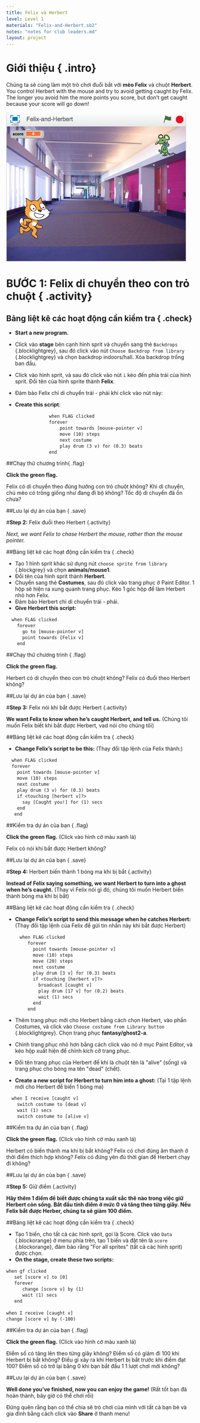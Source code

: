 ```yaml
---
title: Felix và Herbert
level: Level 1
materials: "Felix-and-Herbert.sb2"
notes: "notes for club leaders.md"
layout: project
---
```


# Giới thiệu { .intro}
Chúng ta sẽ cùng làm một trò chơi đuổi bắt với __mèo Felix__ và chuột __Herbert__. You control Herbert with the mouse and try to avoid getting caught by Felix. The longer you avoid him the more points you score, but don’t get caught because your score will go down!

![screenshot](felixherbert_screenshot.png)

# BƯỚC 1: Felix di chuyển theo con trỏ chuột { .activity}

## Bảng liệt kê các hoạt động cần kiểm tra { .check}

+ **Start a new program.**

+ Click vào **stage** bên cạnh hình sprit và chuyển sang thẻ `Backdrops` {.blocklightgrey}, sau đó click vào nút `Choose Backdrop from library` {.blocklightgrey} và chọn backdrop indoors/hall. Xóa backdrop trống ban đầu.  

+ Click vào hình sprit, và sau đó click vào nút `i` kéo đến phía trái của hình sprit. Đổi tên của hình sprite thành **Felix**.
+ Đảm bảo Felix chỉ di chuyển trái - phải khi click vào nút này: 
+ **Create this script**:

```blocks
				when FLAG clicked
				forever
					point towards [mouse-pointer v]
					move (10) steps
					next costume
					play drum (3 v) for (0.3) beats
				end
```

##Chạy thử chương trình{ .flag}

**Click the green flag.**

Felix có di chuyển theo đúng hướng con trỏ chuột không? Khi di chuyển, chú mèo có trông giống như đang đi bộ không? Tốc độ di chuyển đã ổn chưa? 

##Lưu lại dự án của bạn { .save}


#**Step 2:**   Felix đuổi theo Herbert {.activity}

*Next, we want Felix to chase Herbert the mouse, rather than the mouse pointer.*

##Bảng liệt kê các hoạt động cần kiểm tra { .check}

+ Tạo 1 hình sprit khác sử dụng nút `choose sprite from library` {.blockgrey} và chọn **animals/mouse1**.
+ Đổi tên của hình sprit thành **Herbert**.
+ Chuyển sang thẻ __Costumes__, sau đó click vào trang phục ở Paint Editor. 1 hộp sẽ hiện ra xung quanh trang phục. Kéo 1 góc hộp để làm Herbert nhỏ hơn Felix.  
+ Đảm bảo Herbert chỉ di chuyển trái - phải.
+ **Give Herbert this script:**

```blocks
  when FLAG clicked
    forever
      go to [mouse-pointer v]
      point towards [Felix v]
    end
```

##Chạy thử chương trình { .flag}

**Click the green flag.**

Herbert có di chuyển theo con trỏ chuột không? Felix có đuổi theo Herbert không? 

##Lưu lại dự án của bạn { .save}


#**Step 3:**   Felix nói khi bắt được Herbert {.activity}

**We want Felix to know when he’s caught Herbert, and tell us.** (Chúng tôi muốn Felix biết khi bắt được Herbert, vad nói cho chúng tôi)

##Bảng liệt kê các hoạt động cần kiểm tra { .check}

+ **Change Felix’s script to be this:** (Thay đổi tập lệnh của Felix thành:)

```blocks
  when FLAG clicked
  forever
    point towards [mouse-pointer v]
    move (10) steps
    next costume
    play drum (3 v) for (0.3) beats
    if <touching [herbert v]?>
      say [Caught you!] for (1) secs
    end
   end
```

##Kiểm tra dự án của bạn { .flag}

**Click the green flag.** (Click vào hình cờ màu xanh lá)

Felix có nói khi bắt được Herbert không?

##Lưu lại dự án của bạn { .save}

#**Step 4:**  Herbert biến thành 1 bóng ma khi bị bắt {.activity}

**Instead of Felix saying something, we want Herbert to turn into a ghost when he’s caught.** (Thay vì Felix nói gì đó, chúng tôi muốn Herbert biến thành bóng ma khi bị bắt)

##Bảng liệt kê các hoạt động cần kiểm tra { .check}

+ **Change Felix’s script to send this message when he catches Herbert:** (Thay đổi tập lệnh của Felix để gửi tin nhắn này khi bắt được Herbert)

```blocks
     when FLAG clicked
        forever
          point towards [mouse-pointer v]
          move (10) steps
          move (20) steps
          next costume
          play drum [3 v] for (0.3) beats
          if <touching [herbert v]?>
            broadcast [caught v]
            play drum [17 v] for (0.2) beats
            wait (1) secs
          end
        end
```

+ Thêm trang phục mới cho Herbert bằng cách chọn Herbert, vào phần Costumes, và click vào `Choose costume from Library button ` {.blocklightgrey}. Chọn trang phục **fantasy/ghost2-a**.

+ Chỉnh trang phục nhỏ hơn bằng cách click vào nó ở mục Paint Editor, và kéo hộp xuất hiện để chỉnh kích cỡ trang phục.

+ Đổi tên trang phục của Herbert để khi là chuột tên là "alive" (sống) và trang phục cho bóng ma tên "dead" (chết).
+ **Create a new script for Herbert to turn him into a ghost:** (Tại 1 tập lệnh mới cho Herbert để biến 1 bóng ma)

```blocks
  when I receive [caught v]
    switch costume to [dead v]
    wait (1) secs
    switch costume to [alive v]

```

##Kiểm tra dự án của bạn { .flag}

**Click the green flag.** (Click vào hình cờ màu xanh lá)

Herbert có biến thành ma khi bị bắt không? 
Felix có chơi đúng âm thanh ở thời điểm thích hợp không?
Felix có đứng yên đủ thời gian để Herbert chạy đi không? 

##Lưu lại dự án của bạn { .save}

#**Step 5:**  Giữ điểm {.activity}

**Hãy thêm 1 điểm để biết được chúng ta xuất sắc thê nào trong việc giữ Herbert còn sống.
Bắt đầu tính điểm ở mức 0 và tăng theo từng giây. Nếu Felix bắt được Herber, chúng ta sẽ giảm 100 điểm.**

##Bảng liệt kê các hoạt động cần kiểm tra { .check}

+ Tạo 1 biến, cho tất cả các hình sprit, gọi là Score. Click vào `Data` {.blockorange} ở menu phía trên, tạo 1 biến và đặt tên là `score` {.blockorange}, đảm bảo rằng "For all sprites" (tất cả các hình sprit) được chọn. 
+ **On the stage, create these two scripts:**


```blocks
when gf clicked
   set [score v] to [0]
   forever
      change [score v] by (1)
      wait (1) secs
   end

when I receive [caught v]
change [score v] by (-100)
```

##Kiểm tra dự án của bạn { .flag}

**Click the green flag.** (Click vào hình cờ màu xanh lá)

Điểm số có tăng lên theo từng giây không?
Điểm số có giảm đi 100 khi Herbert bị bắt không?
Điều gì xảy ra khi Herbert bị bắt trước khi điểm đạt 100? Điểm số có trở lại bằng 0 khi bạn bắt đầu 1 1 lượt chơi mới không? 

##Lưu lại dự án của bạn { .save}

**Well done you’ve finished, now you can enjoy the game!** (Rất tốt bạn đã hoàn thành, bây giờ có thể chơi rồi)

Đừng quên rằng bạn có thể chia sẽ trò chơi của mình với tất cả bạn bè và gia đình bằng cách click vào **Share** ở thanh menu!
